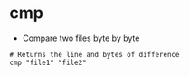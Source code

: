 # cmp

- Compare two files byte by byte

```shell
# Returns the line and bytes of difference
cmp "file1" "file2"
```
